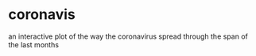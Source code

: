 # coronavis
an interactive plot of the way the coronavirus spread through the span of the last months
